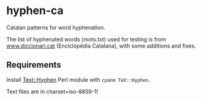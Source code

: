 hyphen-ca
=========

Catalan patterns for word hyphenation.

The list of hyphenated words (mots.txt) used for testing is from www.diccionari.cat (Enciclopèdia Catalana), with some additions and fixes.

## Requirements 
Install [Text::Hyphen](https://metacpan.org/pod/TeX::Hyphen) Perl module with `cpanm TeX::Hyphen`.

Text files are in charset=iso-8859-1!

